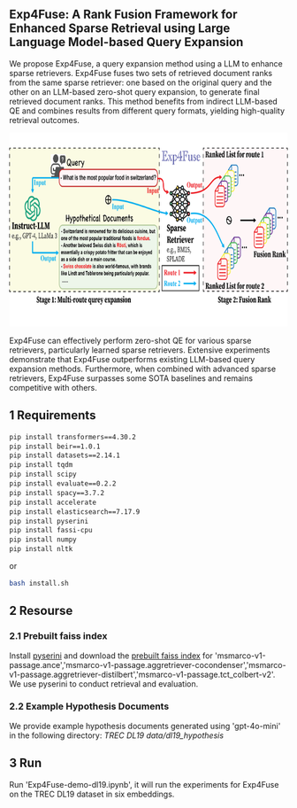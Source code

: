 ## Exp4Fuse: A Rank Fusion Framework for Enhanced Sparse Retrieval using Large Language Model-based Query Expansion

We propose Exp4Fuse, a query expansion method using a LLM to enhance sparse retrievers. Exp4Fuse fuses two sets of retrieved document ranks from the same sparse retriever: one based on the original query and the other on an LLM-based zero-shot query expansion, to generate final retrieved document ranks. This method benefits from indirect LLM-based QE and combines results from different query formats, yielding high-quality retrieval outcomes.

<img src="workflow.png" alt="workflow" style="width: 800px; height: 350px;">

Exp4Fuse can effectively perform zero-shot QE for various sparse retrievers, particularly learned sparse retrievers. Extensive experiments  demonstrate that Exp4Fuse outperforms existing LLM-based query expansion methods. Furthermore, when combined with advanced sparse retrievers, Exp4Fuse surpasses some SOTA baselines and remains competitive with others.


## 1 Requirements

```bash
pip install transformers==4.30.2
pip install beir==1.0.1
pip install datasets==2.14.1
pip install tqdm
pip install scipy
pip install evaluate==0.2.2
pip install spacy==3.7.2
pip install accelerate
pip install elasticsearch==7.17.9
pip install pyserini
pip install fassi-cpu
pip install numpy
pip install nltk
```
or
```bash
bash install.sh
```

## 2 Resourse
### 2.1 Prebuilt faiss index

Install [pyserini](https://github.com/castorini/pyserini#-installation) and download the [prebuilt faiss index](https://github.com/castorini/pyserini/blob/master/docs/prebuilt-indexes.md) for 'msmarco-v1-passage.ance','msmarco-v1-passage.aggretriever-cocondenser','msmarco-v1-passage.aggretriever-distilbert','msmarco-v1-passage.tct_colbert-v2'. We use pyserini to conduct retrieval and evaluation.

### 2.2 Example Hypothesis Documents
We provide example hypothesis documents generated using 'gpt-4o-mini' in the following directory:
*TREC DL19 data/dl19_hypothesis*


## 3 Run

Run 'Exp4Fuse-demo-dl19.ipynb', it will run the experiments for Exp4Fuse on the TREC DL19 dataset in six embeddings. 
